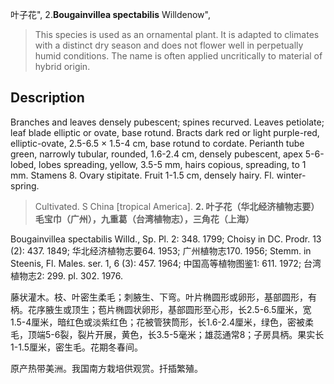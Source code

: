 叶子花",
2.**Bougainvillea spectabilis** Willdenow",

> This species is used as an ornamental plant. It is adapted to climates with a distinct dry season and does not flower well in perpetually humid conditions. The name is often applied uncritically to material of hybrid origin.

## Description
Branches and leaves densely pubescent; spines recurved. Leaves petiolate; leaf blade elliptic or ovate, base rotund. Bracts dark red or light purple-red, elliptic-ovate, 2.5-6.5 × 1.5-4 cm, base rotund to cordate. Perianth tube green, narrowly tubular, rounded, 1.6-2.4 cm, densely pubescent, apex 5-6-lobed, lobes spreading, yellow, 3.5-5 mm, hairs copious, spreading, to 1 mm. Stamens 8. Ovary stipitate. Fruit 1-1.5 cm, densely hairy. Fl. winter-spring.

> Cultivated. S China [tropical America].
**2. 叶子花（华北经济植物志要） 毛宝巾（广州），九重葛（台湾植物志），三角花（上海）**

Bougainvillea spectabilis Willd., Sp. Pl. 2: 348. 1799; Choisy in DC. Prodr. 13 (2): 437. 1849; 华北经济植物志要64. 1953; 广州植物志170. 1956; Stemm. in Steenis, Fl. Males. ser. 1, 6 (3): 457. 1964; 中国高等植物图鉴1: 611. 1972; 台湾植物志2: 299. pl. 302. 1976.

藤状灌木。枝、叶密生柔毛；刺腋生、下弯。叶片椭圆形或卵形，基部圆形，有柄。花序腋生或顶生；苞片椭圆状卵形，基部圆形至心形，长2.5-6.5厘米，宽1.5-4厘米，暗红色或淡紫红色；花被管狭筒形，长1.6-2.4厘米，绿色，密被柔毛，顶端5-6裂，裂片开展，黄色，长3.5-5毫米；雄蕊通常8；子房具柄。果实长1-1.5厘米，密生毛。花期冬春间。

原产热带美洲。我国南方栽培供观赏。扦插繁殖。
